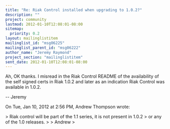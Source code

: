 ```yaml
---
title: "Re: Riak Control installed when upgrading to 1.0.2?"
description: ""
project: community
lastmod: 2012-01-10T12:08:01-08:00
sitemap:
  priority: 0.2
layout: mailinglistitem
mailinglist_id: "msg06225"
mailinglist_parent_id: "msg06222"
author_name: "Jeremy Raymond"
project_section: "mailinglistitem"
sent_date: 2012-01-10T12:08:01-08:00
---
```



Ah, OK thanks. I misread in the Riak Control README of the availability of
the self signed certs in Riak 1.0.2 and later as an indication Riak Control
was available in 1.0.2.

--
Jeremy


On Tue, Jan 10, 2012 at 2:56 PM, Andrew Thompson  wrote:

&gt; Riak control will be part of the 1.1 series, it is not present in 1.0.2
&gt; or any of the 1.0 releases.
&gt;
&gt; Andrew
&gt;

